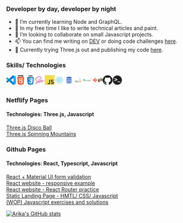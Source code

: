 ### Developer by day, developer by night

- 🔭 I’m currently learning Node and GraphQL.
- 🌱 In my free time I like to write technical articles and paint.
- 👯 I’m looking to collaborate on small Javascript projects.
- 📫 You can find me writing on [DEV](https://dev.to/arikaturika) or doing code challenges [here](https://www.codewars.com/users/Chibi_Yuna).
- 🧪 Currently trying Three.js out and publishing my code [here](https://codepen.io/Arika_O/pens/public).


### Skills/ Technologies

<img align="left" alt="Visual Studio Code" width="26px" src="https://raw.githubusercontent.com/github/explore/80688e429a7d4ef2fca1e82350fe8e3517d3494d/topics/visual-studio-code/visual-studio-code.png" />
<img align="left" alt="HTML5" width="26px" src="https://raw.githubusercontent.com/github/explore/80688e429a7d4ef2fca1e82350fe8e3517d3494d/topics/html/html.png" />
<img align="left" alt="CSS3" width="26px" src="https://raw.githubusercontent.com/github/explore/80688e429a7d4ef2fca1e82350fe8e3517d3494d/topics/css/css.png" />
<img align="left" alt="Sass" width="26px" src="https://raw.githubusercontent.com/github/explore/80688e429a7d4ef2fca1e82350fe8e3517d3494d/topics/sass/sass.png" />
<img align="left" alt="JavaScript" width="26px" src="https://raw.githubusercontent.com/github/explore/80688e429a7d4ef2fca1e82350fe8e3517d3494d/topics/javascript/javascript.png"/>
<img align="left" alt="React" width="26px" src="https://raw.githubusercontent.com/github/explore/80688e429a7d4ef2fca1e82350fe8e3517d3494d/topics/react/react.png" />
<img align="left" alt="SQL" width="26px" src="https://raw.githubusercontent.com/github/explore/80688e429a7d4ef2fca1e82350fe8e3517d3494d/topics/sql/sql.png" />
<img align="left" alt="MySQL" width="26px" src="https://raw.githubusercontent.com/github/explore/80688e429a7d4ef2fca1e82350fe8e3517d3494d/topics/mysql/mysql.png" />
<img align="left" alt="MongoDB" width="26px" src="https://raw.githubusercontent.com/github/explore/80688e429a7d4ef2fca1e82350fe8e3517d3494d/topics/mongodb/mongodb.png" />
<img align="left" alt="Git" width="26px" src="https://raw.githubusercontent.com/github/explore/80688e429a7d4ef2fca1e82350fe8e3517d3494d/topics/git/git.png" />
<img align="left" alt="GitHub" width="26px" src="https://raw.githubusercontent.com/github/explore/78df643247d429f6cc873026c0622819ad797942/topics/github/github.png" />
<img align="left" alt="Terminal" width="26px" src="https://raw.githubusercontent.com/github/explore/80688e429a7d4ef2fca1e82350fe8e3517d3494d/topics/terminal/terminal.png" />
<br/>
<br/>

### Netflify Pages
#### Technologies: Three.js, Javascript
[Three.js Disco Ball](https://genuine-narwhal-3b7d90.netlify.app/)<br/>
[Three.js Spinning Mountains](https://fluffy-sundae-20043a.netlify.app/)

### Github Pages
#### Technologies: React, Typescript, Javascript
[React + Material UI form validation](https://hungry-gates-702e93.netlify.app/)<br/>
[React website - responsive example](https://pedantic-heyrovsky-5be9ce.netlify.app/)<br/>
[React website - React Router practice](https://pensive-allen-e2d7eb.netlify.app/)<br/>
[Static Landing Page - HMTL/ CSS/ Javascript](https://condescending-saha-4e35ec.netlify.app/)<br/> 
[(WOP) Javascript exercises and solutions](https://peaceful-johnson-bd9090.netlify.app/)<br/>


[![Arika's GitHub stats](https://github-readme-stats.vercel.app/api?username=Ari-O-Alt)](https://github.com/anuraghazra/github-readme-stats)
